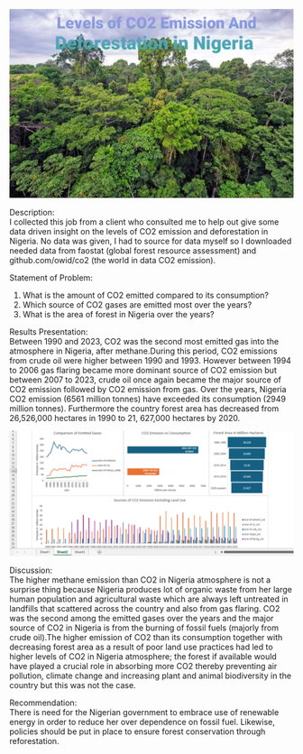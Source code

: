 ![](20250119_143915.jpg)

Description:
<br/> I collected this job from a client who consulted me to help out give some data driven insight on the levels of CO2 emission and deforestation in Nigeria. No data was given, I had to source for data myself so I downloaded needed data from faostat (global forest resource assessment) and github.com/owid/co2 (the world in data CO2 emission).

Statement of Problem:
1. What is the amount of CO2 emitted compared to its consumption?
2. Which source of CO2 gases are emitted most over the years?
3. What is the area of forest in Nigeria over the years?

Results Presentation:
<br/> Between 1990 and 2023, CO2 was the second most emitted gas into the atmosphere in Nigeria, after methane.During this period, CO2 emissions from crude oil were higher between 1990 and 1993. However between 1994 to 2006 gas flaring became more dominant source of CO2 emission but between 2007 to 2023, crude oil once again became the major source of CO2 emission followed by CO2 emission from gas. Over the years, Nigeria CO2 emission (6561 million tonnes) have exceeded its consumption (2949 million tonnes). Furthermore the country forest area has decreased from 26,526,000 hectares in 1990 to 21, 627,000 hectares by 2020.

![](20250119_042603.png)

Discussion:
<br/> The higher methane emission than CO2 in Nigeria atmosphere is not a surprise thing because Nigeria produces lot of organic waste from her large human population and agricultural waste which are always left untreated in landfills that scattered across the country and also from gas flaring. 
CO2 was the second among the emitted gases over the years and the major source of CO2 in Nigeria is from the burning of fossil fuels (majorly from crude oil).The higher emission of CO2 than its consumption together with decreasing forest area as a result of poor land use practices had led to higher levels of CO2 in Nigeria atmosphere; the forest if available would have played a crucial role in absorbing more CO2 thereby preventing air pollution, climate change and increasing plant and animal biodiversity in the country but this was not the case.

Recommendation:
<br/> There is need for the Nigerian government to embrace use of renewable energy in order to reduce her over dependence on fossil fuel. Likewise, policies should be put in place to ensure forest conservation through reforestation.
